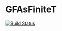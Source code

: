 # GFAsFiniteT

[![Build Status](https://github.com/michaelwang314/GFAsFiniteT.jl/actions/workflows/CI.yml/badge.svg?branch=main)](https://github.com/michaelwang314/GFAsFiniteT.jl/actions/workflows/CI.yml?query=branch%3Amain)
